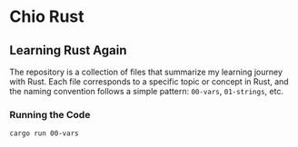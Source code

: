 # Chio Rust

## Learning Rust Again

The repository is a collection of files that summarize my learning journey with Rust. Each file corresponds to a specific topic or concept in Rust, and the naming convention follows a simple pattern: `00-vars`, `01-strings`, etc.

### Running the Code

```bash
cargo run 00-vars
```
